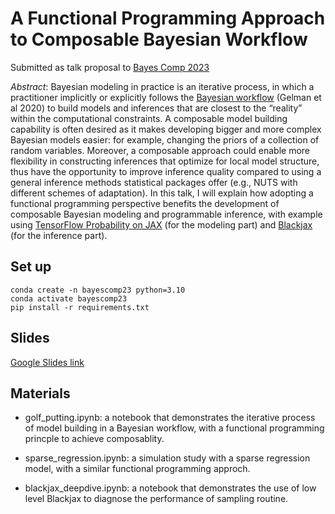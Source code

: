 # A Functional Programming Approach to Composable Bayesian Workflow

Submitted as talk proposal to [Bayes Comp 2023](https://bayescomp2023.com/)

_Abstract_:
Bayesian modeling in practice is an iterative process, in which a practitioner implicitly or explicitly follows the [Bayesian workflow](https://arxiv.org/abs/2011.01808) (Gelman et al 2020) to build models and inferences that are closest to the “reality” within the computational constraints. A composable model building capability is often desired as it makes developing bigger and more complex Bayesian models easier: for example, changing the priors of a collection of random variables. Moreover, a composable approach could enable more flexibility in constructing inferences that optimize for local model structure, thus have the opportunity to improve inference quality compared to using a general inference methods statistical packages offer (e.g., NUTS with different schemes of adaptation). In this talk, I will explain how adopting a functional programming perspective benefits the development of composable Bayesian modeling and programmable inference, with example using [TensorFlow Probability on JAX](https://www.tensorflow.org/probability/examples/TensorFlow_Probability_on_JAX) (for the modeling part) and [Blackjax](https://blackjax-devs.github.io/blackjax/) (for the inference part).

## Set up
```shell
conda create -n bayescomp23 python=3.10
conda activate bayescomp23
pip install -r requirements.txt
```

## Slides
[Google Slides link](https://docs.google.com/presentation/d/1Fa2QEeFTo22AatybSiu9MeA6bF1kRq5JGVsF4W6BHa4/edit?usp=sharing&resourcekey=0-8DO5WGkp59q-K9RW7YUwSw)

## Materials

- golf_putting.ipynb: a notebook that demonstrates the iterative process of model building in a Bayesian workflow, with a functional programming princple to achieve composablity.

- sparse_regression.ipynb: a simulation study with a sparse regression model, with a similar functional programming approch.

- blackjax_deepdive.ipynb: a notebook that demonstrates the use of low level Blackjax to diagnose the performance of sampling routine.